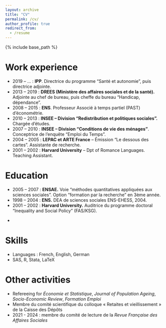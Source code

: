 ```yaml
---
layout: archive
title: "CV"
permalink: /cv/
author_profile: true
redirect_from:
  - /resume
---
```


{% include base_path %}

Work experience
======

* 2019 – …     : **IPP**. Directrice du programme “Santé et autonomie”, puis directrice adjointe.
* 2013 – 2019  : **DREES (Ministère des affaires sociales et de la santé).** Adjointe au chef de bureau, puis cheffe du bureau “Handicap, dépendance”.
* 2008 – 2015  : **ENS**. Professeur Associé à temps partiel (PAST) d’économétrie.
* 2010 – 2013  : **INSEE – Division “Redistribution et politiques sociales”.** Chargée d’études.
* 2007 – 2010 : **INSEE – Division “Conditions de vie des ménages”**. Conceptrice de l’enquête “Emploi du Temps”.
* 2004 – 2005  : **LEPAC et ARTE France** – Émission “Le dessous des cartes”. Assistante de recherche.
* 2001 – 2002  : **Harvard University** – Dpt of Romance Languages. Teaching Assistant.

Education
======

- 2005 – 2007 : **ENSAE.** Voie “méthodes quantitatives appliquées aux sciences sociales”. Option “formation par la recherche” en 3ème année.
- 1998 – 2004 : **ENS.** DEA de sciences sociales ENS-EHESS, 2004.
- 2001 – 2002 : **Harvard University.** Auditrice du programme doctoral “Inequality and Social Policy” (FAS/KSG).

* 
Skills
======
* Languages : French, English, German
* SAS, R, Stata, LaTeX

Other activities
======
- Refereeing for _Économie et Statistique_, _Journal of Population Ageing_, _Socio-Economic Review_, _Formation Emploi_
- Membre du comité scientifique du colloque « Retaites et vieillissement » de la Caisse des Dépôts
- 2021 - 2024 : membre du comité de lecture de la _Revue Française des Affaires Sociales_

